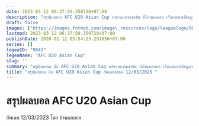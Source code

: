 ```yaml
---
date: 2023-03-12 06:37:50.350720+07:00
description: "สรุปผลบอล AFC U20 Asian Cup หลังจบการแข่งขัน ที่บ้านผลบอล เว็บเผยแพร่ข้อมูลการแข่งขันฟุตบอลที่เชื่อถือได้ และ อัพเดทไวที่สุด"
draft: false
images: ["https://images.fotmob.com/image\_resources/logo/leaguelogo/9841.png"]
lastmod: 2023-03-12 06:37:50.350720+07:00
publishDate: 2020-01-12 05:54:23.291856+07:00
series: []
legeaID: "9841"
legeaName: "AFC U20 Asian Cup"
slug: ''
summary: "สรุปผลบอล ลีก AFC U20 Asian Cup หลังจบการแข่งขัน ที่บ้านผลบอล เว็บเผยแพร่ข้อมูลการแข่งขันฟุตบอลที่เชื่อถือได้ และ อัพเดทไวที่สุด"
title: "สรุปผลบอล ลีก AFC U20 Asian Cup อัพเดทล่าสุด 12/03/2023 "
---
```


# สรุปผลบอล AFC U20 Asian Cup
อัพเดท 12/03/2023 โดย บ้านผลบอล

